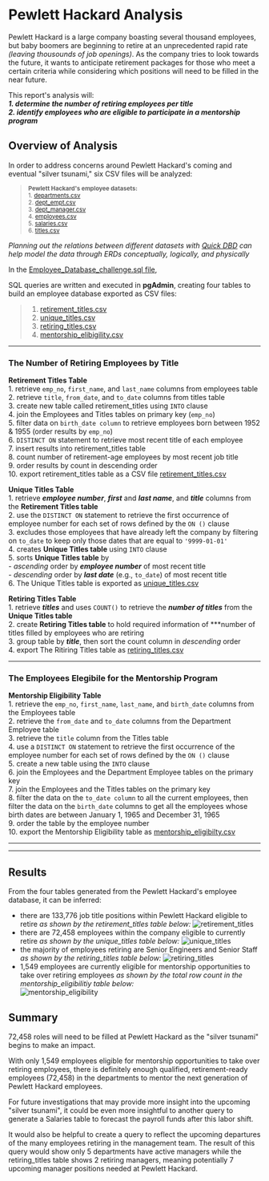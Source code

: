 # Pewlett Hackard Analysis
Pewlett Hackard is a large company boasting several thousand employees, but baby boomers are beginning to retire at an unprecedented rapid rate *(leaving thousounds of job openings)*. As the company tries to look towards the future, it wants to anticipate retirement packages for those who meet a certain criteria while considering which positions will need to be filled in the near future.

This report's analysis will:  
***1. determine the number of retiring employees per title***   
***2. identify employees who are eligible to participate in a mentorship program***

## Overview of Analysis

In order to address concerns around Pewlett Hackard's coming and eventual "silver tsunami," six CSV files will be analyzed:

> <sub>**Pewlett Hackard's employee datasets:**</sub>   
> <sub>1. [departments.csv](https://github.com/vzhang90/Pewlett-Hackard-Analysis/blob/main/data/departments.csv)</sub>  
> <sub>2. [dept_empt.csv](https://github.com/vzhang90/Pewlett-Hackard-Analysis/blob/main/data/dept_emp.csv)</sub>  
> <sub>3. [dept_manager.csv](https://github.com/vzhang90/Pewlett-Hackard-Analysis/blob/main/data/dept_manager.csv)</sub>  
> <sub>4. [employees.csv](https://github.com/vzhang90/Pewlett-Hackard-Analysis/blob/main/data/employees.csv)</sub>  
> <sub>5. [salaries.csv](https://github.com/vzhang90/Pewlett-Hackard-Analysis/blob/main/data/salaries.csv)</sub>  
> <sub>6. [titles.csv](https://github.com/vzhang90/Pewlett-Hackard-Analysis/blob/main/data/titles.csv)</sub>

*Planning out the relations between different datasets with [Quick DBD](https://www.quickdatabasediagrams.com/) can help model the data through ERDs conceptually, logically, and physically*

In the [Employee_Database_challenge.sql file](https://github.com/vzhang90/Pewlett-Hackard-Analysis/blob/main/Queries/Employee_Database_challenge.sql), 

SQL queries are written and executed in **pgAdmin**, creating four tables to build an employee database exported as CSV files:
> 1. [retirement_titles.csv](https://github.com/vzhang90/Pewlett-Hackard-Analysis/blob/main/data/retirement_titles.csv)
> 2. [unique_titles.csv](https://github.com/vzhang90/Pewlett-Hackard-Analysis/blob/main/data/unique_titles.csv)
> 3. [retiring_titles.csv](https://github.com/vzhang90/Pewlett-Hackard-Analysis/blob/main/data/retiring_titles.csv)
> 4. [mentorship_elibigility.csv](https://github.com/vzhang90/Pewlett-Hackard-Analysis/blob/main/data/mentorship_eligibility.csv)

---

### The Number of Retiring Employees by Title   
**Retirement Titles Table**    
            1. retrieve `emp_no`, `first_name`, and `last_name` columns from employees table    
            2. retrieve `title`, `from_date`, and `to_date` columns from titles table   
            3. create new table called retirement_titles using `INTO` clause    
            4. join the Employees and Titles tables on primary key (`emp_no`)    
            5. filter data on `birth_date column` to retrieve employees born between 1952 & 1955 (order results by `emp_no`)    
            6. `DISTINCT ON` statement to retrieve most recent title of each employee   
            7. insert results into retirement_titles table   
            8. count number of retirement-age employees by most recent job title   
            9. order results by count in descending order   
            10. export retirement_titles table as a CSV file [retirement_titles.csv](https://github.com/vzhang90/Pewlett-Hackard-Analysis/blob/main/data/retirement_titles.csv)
  
**Unique Titles Table**      
            1. retrieve ***employee number***, ***first*** and ***last name***, and ***title*** columns from the **Retirement Titles table**    
            2. use the `DISTINCT ON` statement to retrieve the first occurrence of employee number for each set of rows defined by the `ON ()` clause    
            3. excludes those employees that have already left the company by filtering on `to_date` to keep only those dates that are equal to `'9999-01-01'`    
            4. creates **Unique Titles table** using `INTO` clause   
            5. sorts **Unique Titles table** by   
                        - *ascending* order by ***employee number*** of most recent title    
                        - *descending* order by ***last date*** (e.g., `to_date`) of most recent title    
            6. The Unique Titles table is exported as [unique_titles.csv](https://github.com/vzhang90/Pewlett-Hackard-Analysis/blob/main/data/unique_titles.csv)  

**Retiring Titles Table**     
            1. retrieve ***titles*** and uses `COUNT()` to retrieve the ***number of titles*** from the **Unique Titles table**     
            2. create **Retiring Titles table** to hold required information of ***number of titles filled by employees who are retiring     
            3. group table by ***title***, then sort the count column in *descending* order     
            4. export The Ritiring Titles table as [retiring_titles.csv](https://github.com/vzhang90/Pewlett-Hackard-Analysis/blob/main/data/retiring_titles.csv)     

---

### The Employees Elegibile for the Mentorship Program

**Mentorship Eligibility Table**    
            1. retrieve the `emp_no`, `first_name`, `last_name`, and `birth_date` columns from the Employees table     
            2. retrieve the `from_date` and `to_date` columns from the Department Employee table      
            3. retrieve the `title` column from the Titles table      
            4. use a `DISTINCT ON` statement to retrieve the first occurrence of the employee number for each set of rows defined by the `ON ()` clause     
            5. create a new table using the `INTO` clause      
            6. join the Employees and the Department Employee tables on the primary key     
            7. join the Employees and the Titles tables on the primary key     
            8. filter the data on the `to_date column` to all the current employees, then filter the data on the `birth_date` columns to get all the employees whose birth dates are between January 1, 1965 and December 31, 1965    
            9. order the table by the employee number    
            10. export the Mentorship Eligibility table as [mentorship_eligibilty.csv](https://github.com/vzhang90/Pewlett-Hackard-Analysis/blob/main/data/mentorship_eligibility.csv)    

---
---

## Results
From the four tables generated from the Pewlett Hackard's employee database, it can be inferred:  
- there are 133,776 job title positions within Pewlett Hackard eligible to retire *as shown by the retirement_titles table below:*
![retirement_titles](https://github.com/vzhang90/Pewlett-Hackard-Analysis/blob/main/images/retirement_titles.png)  
- there are 72,458 employees within the company eligible to currently retire *as shown by the unique_titles table below:*
![unique_titles](https://github.com/vzhang90/Pewlett-Hackard-Analysis/blob/main/images/unique_titles.png)
- the majority of employees retiring are Senior Engineers and Senior Staff *as shown by the retiring_titles table below:*
![retiring_titles](https://github.com/vzhang90/Pewlett-Hackard-Analysis/blob/main/images/retiring_titles.png)  
- 1,549 employees are currently eligible for mentorship opportunities to take over retiring employees *as shown by the total row count in the mentorship_eligibilitiy table below:*  
![mentorship_eligibility](https://github.com/vzhang90/Pewlett-Hackard-Analysis/blob/main/images/mentorship_eligibility.png)  

## Summary
72,458 roles will need to be filled at Pewlett Hackard as the "silver tsunami" begins to make an impact.

With only 1,549 employees eligible for mentorship opportunities to take over retiring employees, there is definitely enough qualified, retirement-ready employees (72,458) in the departments to mentor the next generation of Pewlett Hackard employees.

For future investigations that may provide more insight into the upcoming "silver tsunami", it could be even more insightful to another query to generate a Salaries table to forecast the payroll funds after this labor shift. 

It would also be helpful to create a query to reflect the upcoming departures of the many employees retiring in the management team. The result of this query would show only 5 departments have active managers while the retiring_titles table shows 2 retiring managers, meaning potentially 7 upcoming manager positions needed at Pewlett Hackard.
